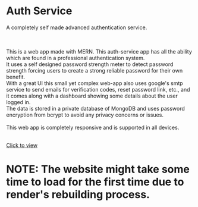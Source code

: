 # Auth Service

A completely self made advanced authentication service. 

<br><br> 
This is a web app made with MERN. This auth-service app has all the ability which are found in a professional authentication system.
<br> It uses a self designed password strength meter to detect password strength forcing users to create a strong reliable password for their own benefit.
<br> With a great UI this small yet complex web-app also uses google's smtp service to send emails for verification codes, reset password link, etc., and it comes along with a dashboard showing some details about the user logged in.
<br> The data is stored in a private database of MongoDB and uses password encryption from bcrypt to avoid any privacy concerns or issues.
<br><br> This web app is completely responsive and is supported in all devices. 

<br>
<a href="mernauth-opb6.onrender.com/">Click to view</a>
<br> <h1>NOTE: The website might take some time to load for the first time due to render's rebuilding process.</h1>
